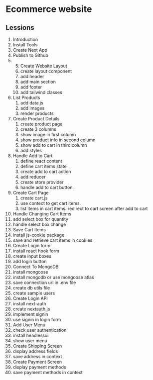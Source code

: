 # Ecommerce website

## Lessions

1. Introduction
2. Install Tools
3. Create Next App
4. Publish to Github
5. 5. Create Website Layout
   1. create layout component
   2. add header
   3. add main section
   4. add footer
   5. add tailwind classes
6. List Products
   1. add data.js
   2. add images
   3. render products
7. Create Product Details
   1. create product page
   2. create 3 columns
   3. show image in first column
   4. show product info in second column
   5. show add to cart in third column
   6. add styles
8. Handle Add to Cart
   1. define react content
   2. define cart items state
   3. create add to cart action
   4. add reducer
   5. create store provider
   6. handle add to cart button.
9. Create Cart Page
   1. create cart.js
   2. use contect to get cart items.
   3. list items in cart items.
      redirect to cart screen after add to cart
10. Handle Changing Cart Items
   1. add select box for quantity
   2. handle select box change
11. Save Cart Items
   1. install js-cookie package
   2. save and retrieve cart items in cookies
12. Create Login form
   1. install react hook form
   2. create input boxes
   3. add login button
13. Connect To MongoDB
   1. install mongoose
   2. install mongodb or use mongoose atlas
   3. save connection url in .env file
   4. create db utils file
   5. create sample users
14. Create Login API
   1. install next-auth
   2. create nextauth.js
   3. implement signin
   4. use signin in login form
15. Add User Menu
   1. check user authentication
   2. install headlessui
   3. show user menu
16. Create Shipping Screen
   1. display address fields
   2. save address in context
17. Create Payment Screen
   1. display payment methods
   2. save payment methods in context
